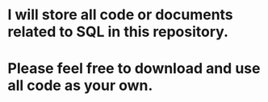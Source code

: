 # I will store all code or documents related to SQL in this repository.
# Please feel free to download and use all code as your own.
